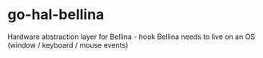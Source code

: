 # go-hal-bellina
Hardware abstraction layer for Bellina - hook Bellina needs to live on an OS (window / keyboard / mouse events)
